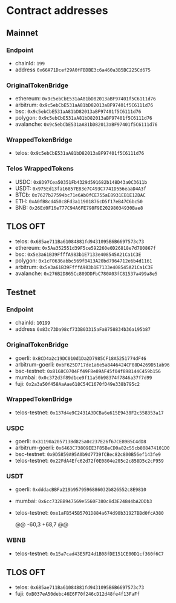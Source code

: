 # Contract addresses

## Mainnet

### Endpoint
* chainId: `199`
* address `0x66A71Dcef29A0fFBDBE3c6a460a3B5BC225Cd675`

### OriginalTokenBridge
* ethereum: `0x9c5ebCbE531aA81bD82013aBF97401f5C6111d76`
* arbitrum: `0x9c5ebCbE531aA81bD82013aBF97401f5C6111d76`
* bsc: `0x9c5ebCbE531aA81bD82013aBF97401f5C6111d76`
* polygon: `0x9c5ebCbE531aA81bD82013aBF97401f5C6111d76`
* avalanche: `0x9c5ebCbE531aA81bD82013aBF97401f5C6111d76`

### WrappedTokenBridge
* telos: `0x9c5ebCbE531aA81bD82013aBF97401f5C6111d76`

### Telos WrappedTokens
* USDC: `0x8D97Cea50351Fb4329d591682b148D43a0C3611b`
* USDT: `0x975Ed13fa16857E83e7C493C7741D556eaaD4A3f`
* BTCb: `0x7627b27594bc71e6Ab0fCE755aE8931EB1E12DAC`
* ETH: `0xA0fB8cd450c8Fd3a11901876cD5f17eB47C6bc50`
* BNB: `0x26Ed0F16e777C94A6FE798F9E20298034930Bae8`

## TLOS OFT 
* telos: `0x685ae711Ba61084881fd9431095B6B6697573c73`
* ethereum: `0x5Aa352551d39F5ce592260e0D26818e7d780867f`
* bsc: `0x5e3a61B39FfffA983b1E7133e408545A21Ca1C3E`
* polygon: `0x1cF0636abbc569fB413A20bd7964712e6b4d1161`
* arbitrum: `0x5e3a61B39FfffA983b1E7133e408545A21Ca1C3E`
* avalanche: `0x276B2D865Cc809DDFbC780A03fC81537a499a8e5`

## Testnet

### Endpoint
* chainId: `10199`
* address `0x83c73Da98cf733B03315aFa8758834b36a195b87`

### OriginalTokenBridge
* goerli: `0xBCD4a2c19DC010d1Da2D7985CF18A5251774dF46`
* arbitrum-goerli: `0xbF625D717de1a6e5a8446424CF08D4269D51ab96`
* bsc-testnet: `0x8168C0704Ff49F8e89AF45f04f898144C459b156`
* mumbai: `0x0c372d3f89d1ce9f11a50b98374f7846a37f7d99`
* fuji: `0x2a3a50f458AaAae618C54C1670fD49e338b795c2`

### WrappedTokenBridge
* telos-testnet: `0x137d4e9C2431A3DCBa6e615E9438F2c558353a17`

### USDC
* goerli: `0x31190a205713Bd825a0c237E26f67CE89B5C4dD8`
* arbitrum-goerli: `0x6463C73809EE3F85BeCD0a82c55cb808474101D0`
* bsc-testnet: `0x9D5859A95A0b9d7739fCBec82c800B56ef143fe9`
* telos-testnet: `0x22FdA4Efc62d72f0E0804e205c2c858D5c2cF959`

### USDT
* goerli: `0xdddacBBFa219b9579596886032b826552c8E9810` 
* mumbai: `0x6cc732BB947569e5560F380c8d3E24844bA2DDb3`
* telos-testnet: `0xe1aFB545B5701D884a674d90b31927BBd0fcA380`

	@@ -60,3 +68,7 @@

### WBNB
* telos-testnet: `0x15a7cad43E5F24d1B08fDE151CE00D1cf360f6C7`

## TLOS OFT 
* telos: `0x685ae711Ba61084881fd9431095B6B6697573c73`
* fuji: `0xB037eA50debc46E6F70f246cD12d48fe4f13FaFf`